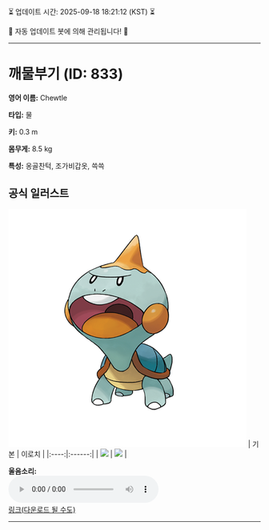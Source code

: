
⏳ 업데이트 시간: 2025-09-18 18:21:12 (KST) ⏳

🤖 자동 업데이트 봇에 의해 관리됩니다! 🤖

---

# 깨물부기 (ID: 833)
**영어 이름:** Chewtle

**타입:** 물

**키:** 0.3 m

**몸무게:** 8.5 kg

**특성:** 옹골찬턱, 조가비갑옷, 쓱쓱

## 공식 일러스트
![](https://raw.githubusercontent.com/PokeAPI/sprites/master/sprites/pokemon/other/official-artwork/833.png)
| 기본 | 이로치 |
|:----:|:------:|
| <img src="http://play.pokemonshowdown.com/sprites/ani/chewtle.gif" width="200"> | <img src="http://play.pokemonshowdown.com/sprites/ani-shiny/chewtle.gif" width="200"> |

**울음소리:**<br><audio controls src="https://raw.githubusercontent.com/PokeAPI/cries/main/cries/pokemon/latest/833.ogg"></audio><br> [링크(다운로드 될 수도)](https://raw.githubusercontent.com/PokeAPI/cries/main/cries/pokemon/latest/833.ogg)


---
